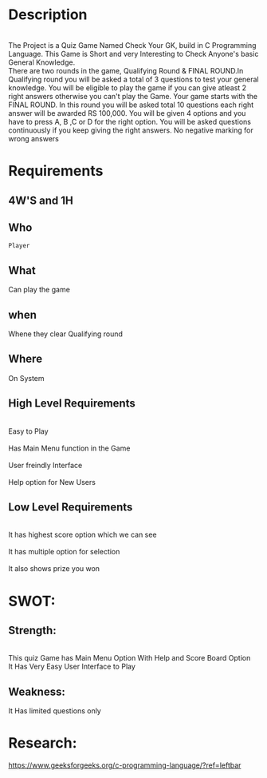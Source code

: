 # Description
<br> The Project is a Quiz Game Named Check Your GK, build in C Programming Language. This Game is Short and very Interesting to Check Anyone's basic General Knowledge. <br/>
There are two rounds in the game, Qualifying Round & FINAL ROUND.In Qualifying round you will be asked a total of 3 questions to test your general knowledge. You will be eligible to play the game if you can give atleast 2 right answers otherwise you can't play the Game. Your game starts with the FINAL ROUND. In this round you will be asked total 10 questions each right answer will be awarded RS 100,000. You will be given 4 options and you have to press A, B ,C or D for the right option. You will be asked questions continuously if you keep giving the right answers. No negative marking for wrong answers

# Requirements

## 4W'S and 1H
## Who
    Player
## What
   Can play the game
## when
   Whene they clear Qualifying round
## Where
   On System
   
## High Level Requirements
<br>Easy to Play<br/>
<br>Has Main Menu function in the Game<br/> 
<br>User freindly Interface<br/>
<br>Help option for New Users<br/>

## Low Level Requirements
<br> It has highest score option which we can see<br/>
<br> It has multiple option for selection <br/>
<br> It also shows prize you won </br>


# SWOT:
## Strength:
<br>This quiz Game has Main Menu Option With Help and Score Board Option<br/>
It Has Very Easy User Interface to Play

## Weakness:
It Has limited questions only


   
# Research:
https://www.geeksforgeeks.org/c-programming-language/?ref=leftbar



